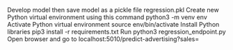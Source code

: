 Develop model then save model as a pickle file regression.pkl
Create new Python virtual environment using this command python3 -m venv env
Activate Python virtual environment source env/bin/activate
Install Python libraries pip3 install -r requirements.txt
Run python3 regression_endpoint.py
Open browser and go to localhost:5010/predict-advertising?sales=